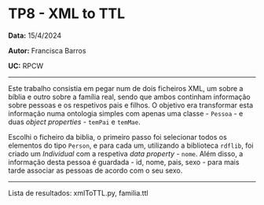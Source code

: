 # TP8  - XML to TTL
__Data:__ 15/4/2024

__Autor:__ Francisca Barros

__UC:__ RPCW

---

Este trabalho consistia em pegar num de dois ficheiros XML, um sobre a bíblia e outro sobre a família real, sendo que ambos continham informação sobre pessoas e os respetivos pais e filhos. O objetivo era transformar esta informação numa ontologia simples com apenas uma classe - `Pessoa` - e duas *object properties* - `temPai` e `temMae`.

Escolhi o ficheiro da biblia, o primeiro passo foi selecionar todos os elementos do tipo `Person`, e para cada um, utilizando a biblioteca `rdflib`, foi criado um *Individual* com a respetiva *data property* - `nome`. Além disso, a informação desta pessoa é guardada - id, nome, pais, sexo - para mais tarde associar as pessoas de acordo com o seu sexo.






---

Lista de resultados: xmlToTTL.py, familia.ttl

